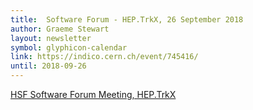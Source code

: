 ```yaml
---
title:  Software Forum - HEP.TrkX, 26 September 2018
author: Graeme Stewart
layout: newsletter
symbol: glyphicon-calendar
link: https://indico.cern.ch/event/745416/
until: 2018-09-26
---
```

[HSF Software Forum Meeting, HEP.TrkX](https://indico.cern.ch/event/745416/)
